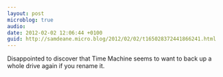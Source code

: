 ```yaml
---
layout: post
microblog: true
audio: 
date: 2012-02-02 12:06:44 +0100
guid: http://samdeane.micro.blog/2012/02/02/t165028372441866241.html
---
```

Disappointed to discover that Time Machine seems to want to back up a whole drive again if you rename it.
